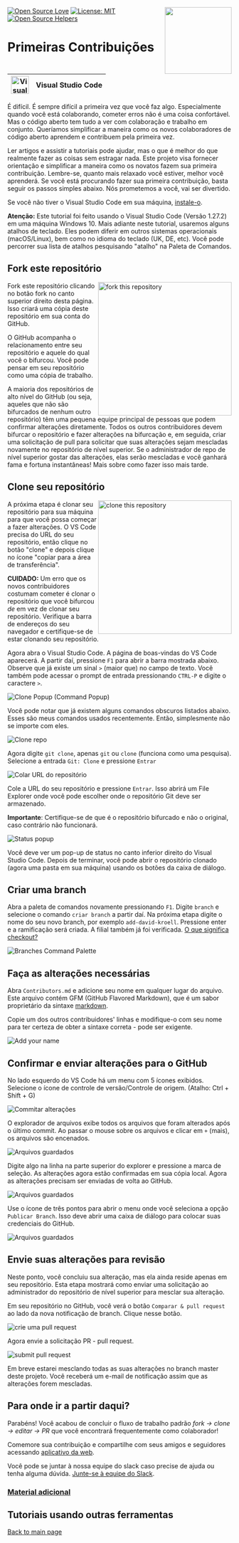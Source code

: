[![Open Source Love](https://badges.frapsoft.com/os/v1/open-source.svg?v=103)](https://github.com/ellerbrock/open-source-badges/)
[<img align="right" width="150" src="https://firstcontributions.github.io/assets/Readme/join-slack-team.png">](https://join.slack.com/t/firstcontributors/shared_invite/zt-1hg51qkgm-Xc7HxhsiPYNN3ofX2_I8FA)
[![License: MIT](https://img.shields.io/badge/License-MIT-green.svg)](https://opensource.org/licenses/MIT)
[![Open Source Helpers](https://www.codetriage.com/roshanjossey/first-contributions/badges/users.svg)](https://www.codetriage.com/roshanjossey/first-contributions)

# Primeiras Contribuições

| <img alt="Visual Studio Code" src="https://upload.wikimedia.org/wikipedia/commons/2/2d/Visual_Studio_Code_1.18_icon.svg" width="40"> | Visual Studio Code |
| ------------------------------------------------------------------------------------------------------------------------------------ | ------------------ |


É difícil. É sempre difícil a primeira vez que você faz algo. Especialmente quando você está colaborando, cometer erros não é uma coisa confortável. Mas o código aberto tem tudo a ver com colaboração e trabalho em conjunto. Queríamos simplificar a maneira como os novos colaboradores de código aberto aprendem e contribuem pela primeira vez.

Ler artigos e assistir a tutoriais pode ajudar, mas o que é melhor do que realmente fazer as coisas sem estragar nada. Este projeto visa fornecer orientação e simplificar a maneira como os novatos fazem sua primeira contribuição. Lembre-se, quanto mais relaxado você estiver, melhor você aprenderá. Se você está procurando fazer sua primeira contribuição, basta seguir os passos simples abaixo. Nós prometemos a você, vai ser divertido.

Se você não tiver o Visual Studio Code em sua máquina, [instale-o](https://code.visualstudio.com/download).

**Atenção:** Este tutorial foi feito usando o Visual Studio Code (Versão 1.27.2) em uma máquina Windows 10. Mais adiante neste tutorial, usaremos alguns atalhos de teclado. Eles podem diferir em outros sistemas operacionais (macOS/Linux), bem como no idioma do teclado (UK, DE, etc). Você pode percorrer sua lista de atalhos pesquisando "atalho" na Paleta de Comandos.

## Fork este repositório

<img align="right" width="300" src="https://firstcontributions.github.io/assets/Readme/fork.png" alt="fork this repository" />

Fork este repositório clicando no botão fork no canto superior direito desta página. Isso criará uma cópia deste repositório em sua conta do GitHub.

O GitHub acompanha o relacionamento entre seu repositório e aquele do qual você o bifurcou. Você pode pensar em seu repositório como uma cópia de trabalho.

A maioria dos repositórios de alto nível do GitHub (ou seja, aqueles que não são bifurcados de nenhum outro repositório) têm uma pequena equipe principal de pessoas que podem confirmar alterações diretamente. Todos os outros contribuidores devem bifurcar o repositório e fazer alterações na bifurcação e, em seguida, criar uma solicitação de pull para solicitar que suas alterações sejam mescladas novamente no repositório de nível superior. Se o administrador de repo de nível superior gostar das alterações, elas serão mescladas e você ganhará fama e fortuna instantâneas! Mais sobre como fazer isso mais tarde.

## Clone seu repositório

<img align="right" width="300" src="https://firstcontributions.github.io/assets/Readme/clone.png" alt="clone this repository" />

A próxima etapa é clonar seu repositório para sua máquina para que você possa começar a fazer alterações. O VS Code precisa do URL do seu repositório, então clique no botão "clone" e depois clique no ícone "copiar para a área de transferência".

**CUIDADO:** Um erro que os novos contribuidores costumam cometer é clonar o repositório que você bifurcou _de_ em vez de clonar seu repositório. Verifique a barra de endereços do seu navegador e certifique-se de estar clonando seu repositório.

Agora abra o Visual Studio Code. A página de boas-vindas do VS Code aparecerá. A partir daí, pressione `F1` para abrir a barra mostrada abaixo. Observe que já existe um sinal `>` (maior que) no campo de texto. Você também pode acessar o prompt de entrada pressionando `CTRL-P` e digite o caractere `>`.

<img src="https://firstcontributions.github.io/assets/gui-tool-tutorials/github-windows-vs-code-tutorial/vscode-2018-08-clone.png" alt="Clone Popup (Command Popup)" />

Você pode notar que já existem alguns comandos obscuros listados abaixo. Esses são meus comandos usados recentemente. Então, simplesmente não se importe com eles.

<img src="https://firstcontributions.github.io/assets/gui-tool-tutorials/github-windows-vs-code-tutorial/vscode-2018-08-clone1.png" alt="Clone repo" />

Agora digite `git clone`, apenas `git` ou `clone` (funciona como uma pesquisa).
Selecione a entrada `Git: Clone` e pressione `Entrar`

<img src="https://firstcontributions.github.io/assets/gui-tool-tutorials/github-windows-vs-code-tutorial/vscode-2018-08-clone2.png" alt="Colar URL do repositório" />

Cole a URL do seu repositório e pressione `Entrar`. Isso abrirá um File Explorer onde você pode escolher onde o repositório Git deve ser armazenado.

**Importante**: Certifique-se de que é o repositório bifurcado e não o original, caso contrário não funcionará.

<img src="https://firstcontributions.github.io/assets/gui-tool-tutorials/github-windows-vs-code-tutorial/vscode-2018-08-clone3.png" alt="Status popup" />

Você deve ver um pop-up de status no canto inferior direito do Visual Studio Code. Depois de terminar, você pode abrir o repositório clonado (agora uma pasta em sua máquina) usando os botões da caixa de diálogo.

## Criar uma branch

Abra a paleta de comandos novamente pressionando `F1`. Digite `branch` e selecione o comando `criar branch` a partir daí. Na próxima etapa digite o nome do seu novo branch, por exemplo `add-david-kroell`. Pressione enter e a ramificação será criada. A filial também já foi verificada. [O que significa checkout?](https://www.git-scm.com/docs/git-checkout)

<img src="https://firstcontributions.github.io/assets/gui-tool-tutorials/github-windows-vs-code-tutorial/vscode-2018-08-branch.png" alt="Branches Command Palette" />

## Faça as alterações necessárias

Abra `Contributors.md` e adicione seu nome em qualquer lugar do arquivo. Este arquivo contém GFM (GitHub Flavored Markdown), que é um sabor proprietário da sintaxe <a href="https://en.wikipedia.org/wiki/Markdown">markdown</a>.

Copie um dos outros contribuidores&apos; linhas e modifique-o com seu nome para ter certeza de obter a sintaxe correta - pode ser exigente.

<img src="https://firstcontributions.github.io/assets/gui-tool-tutorials/github-windows-vs-code-tutorial/vscode-2018-08-changes.png" alt="Add your name" />

## Confirmar e enviar alterações para o GitHub

No lado esquerdo do VS Code há um menu com 5 ícones exibidos. Selecione o ícone de controle de versão/Controle de origem.
(Atalho: Ctrl + Shift + G)

<img src="https://firstcontributions.github.io/assets/gui-tool-tutorials/github-windows-vs-code-tutorial/vscode-2018-08-commit.png" alt="Commitar alterações" />

O explorador de arquivos exibe todos os arquivos que foram alterados após o último commit. Ao passar o mouse sobre os arquivos e clicar em `+` (mais), os arquivos são encenados.

<img src="https://firstcontributions.github.io/assets/gui-tool-tutorials/github-windows-vs-code-tutorial/vscode-2018-08-commit1.png" alt="Arquivos guardados">

Digite algo na linha na parte superior do explorer e pressione a marca de seleção. As alterações agora estão confirmadas em sua cópia local. Agora as alterações precisam ser enviadas de volta ao GitHub.

<img src="https://firstcontributions.github.io/assets/gui-tool-tutorials/github-windows-vs-code-tutorial/vscode-2018-08-push.png" alt="Arquivos guardados">

Use o ícone de três pontos para abrir o menu onde você seleciona a opção `Publicar Branch`. Isso deve abrir uma caixa de diálogo para colocar suas credenciais do GitHub.

<img src="https://firstcontributions.github.io/assets/gui-tool-tutorials/github-windows-vs-code-tutorial/vscode-2018-08-gh-auth.png" alt="Arquivos guardados">

## Envie suas alterações para revisão

Neste ponto, você concluiu sua alteração, mas ela ainda reside apenas em seu repositório. Esta etapa mostrará como enviar uma solicitação ao administrador do repositório de nível superior para mesclar sua alteração.

Em seu repositório no GitHub, você verá o botão `Comparar & pull request` ao lado da nova notificação de branch. Clique nesse botão.

<img src="https://firstcontributions.github.io/assets/Readme/compare-and-pull.png" alt="crie uma pull request" />

Agora envie a solicitação PR - pull request.

<img src="https://firstcontributions.github.io/assets/Readme/submit-pull-request.png" alt="submit pull request" />

Em breve estarei mesclando todas as suas alterações no branch master deste projeto. Você receberá um e-mail de notificação assim que as alterações forem mescladas.

## Para onde ir a partir daqui?

Parabéns! Você acabou de concluir o fluxo de trabalho padrão _fork -> clone -> editar -> PR_ que você encontrará frequentemente como colaborador!

Comemore sua contribuição e compartilhe com seus amigos e seguidores acessando [aplicativo da web](https://firstcontributions.github.io#social-share).

Você pode se juntar à nossa equipe do slack caso precise de ajuda ou tenha alguma dúvida. [Junte-se à equipe do Slack](https://join.slack.com/t/firstcontributors/shared_invite/zt-1hg51qkgm-Xc7HxhsiPYNN3ofX2_I8FA).

### [Material adicional](../additional-material/translations/additional-material.pt_br.md)

## Tutoriais usando outras ferramentas
[Back to main page](https://github.com/firstcontributions/first-contributions#tutorials-using-other-tools)

